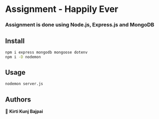 # Assignment - Happily Ever

### Assignment is done using Node.js, Express.js and MongoDB


## Install

```sh
npm i express mongodb mongoose dotenv
npm i -D nodemon
```

## Usage

```sh
nodemon server.js
```

## Authors

👤 **Kirti Kunj Bajpai**
